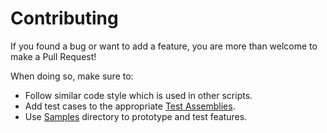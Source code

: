 ﻿# Contributing

If you found a bug or want to add a feature, you are more than welcome to make a Pull Request!

When doing so, make sure to:

- Follow similar code style which is used in other scripts.
- Add test cases to the appropriate [Test Assemblies](../Packages/com.chark.game-management/Tests).
- Use [Samples](../Packages/com.chark.game-management/Samples) directory to prototype and test features.
